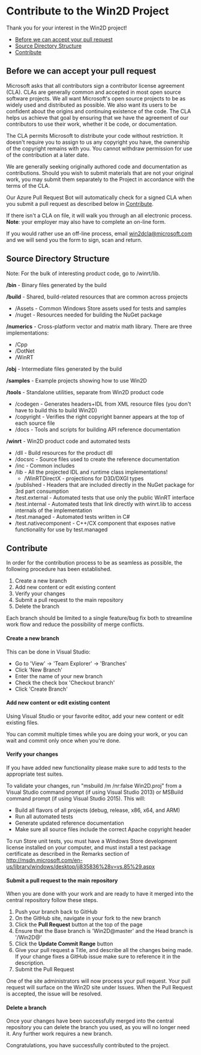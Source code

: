 # Contribute to the Win2D Project

Thank you for your interest in the Win2D project!

* [Before we can accept your pull request](#before-we-can-accept-your-pull-request)
* [Source Directory Structure](#source-directory-structure)
* [Contribute](#contribute)

## Before we can accept your pull request

Microsoft asks that all contributors sign a contributor license agreement (CLA).
CLAs are generally common and accepted in most open source software projects.
We all want Microsoft's open source projects to be as widely used and
distributed as possible. We also want its users to be confident about the
origins and continuing existence of the code. The CLA helps us achieve that
goal by ensuring that we have the agreement of our contributors to use their
work, whether it be code, or documentation.

The CLA permits Microsoft to distribute your code without restriction. It
doesn't require you to assign to us any copyright you have, the ownership of
the copyright remains with you. You cannot withdraw permission for use of the
contribution at a later date.

We are generally seeking originally authored code and documentation as
contributions. Should you wish to submit materials that are not your original
work, you may submit them separately to the Project in accordance with the terms
of the CLA.

Our Azure Pull Request Bot will automatically check for a signed CLA when you
submit a pull request as described below in [Contribute](#contribute).

If there isn't a CLA on file, it will walk you through an all electronic process.
**Note**: your employer may also have to complete an on-line form.

If you would rather use an off-line process, email
[win2dcla@microsoft.com](mailto:win2dcla@microsoft.com) and we will send you the
form to sign, scan and return.

## Source Directory Structure

Note: For the bulk of interesting product code, go to /winrt/lib.

**/bin** - Binary files generated by the build

**/build** - Shared, build-related resources that are common across projects
- /Assets - Common Windows Store assets used for tests and samples
- /nuget - Resources needed for building the NuGet package

**/numerics** - Cross-platform vector and matrix math library. There are three implementations:
- /Cpp
- /DotNet
- /WinRT

**/obj** - Intermediate files generated by the build

**/samples** - Example projects showing how to use Win2D

**/tools** - Standalone utilities, separate from Win2D product code
- /codegen - Generates headers+IDL from XML resource files (you don't have to build this to build Win2D)
- /copyright - Verifies the right copyright banner appears at the top of each source file
- /docs - Tools and scripts for building API reference documentation

**/winrt** - Win2D product code and automated tests
- /dll - Build resources for the product dll
- /docsrc - Source files used to create the reference documentation
- /inc - Common includes
- /lib - All the projected IDL and runtime class implementations!
  - /WinRTDirectX - projections for D3D/DXGI types
- /published - Headers that are included directly in the NuGet package for 3rd part consumption
- /test.external - Automated tests that use only the public WinRT interface
- /test.internal - Automated tests that link directly with winrt.lib to access internals of the implementation
- /test.managed - Automated tests written in C#
- /test.nativecomponent - C++/CX component that exposes native functionality for use by test.managed

## Contribute

In order for the contribution process to be as seamless as possible, the
following procedure has been established.

1. Create a new branch
2. Add new content or edit existing content
3. Verify your changes
4. Submit a pull request to the main repository
5. Delete the branch

Each branch should be limited to a single feature/bug fix both to streamline
work flow and reduce the possibility of merge conflicts.

#### Create a new branch

This can be done in Visual Studio:
- Go to 'View' -> 'Team Explorer' -> 'Branches'
- Click 'New Branch'
- Enter the name of your new branch
- Check the check box 'Checkout branch'
- Click 'Create Branch'

#### Add new content or edit existing content

Using Visual Studio or your favorite editor, add your new content or edit
existing files.

You can commit multiple times while you are doing your work, or you can wait
and commit only once when you're done.

#### Verify your changes

If you have added new functionality please make sure to add tests to the
appropriate test suites.

To validate your changes, run "msbuild /m /nr:false Win2D.proj" from a
Visual Studio command prompt (if using Visual Studio 2013) or MSBuild
command prompt (if using Visual Studio 2015). This will:

- Build all flavors of all projects (debug, release, x86, x64, and ARM)
- Run all automated tests
- Generate updated reference documentation
- Make sure all source files include the correct Apache copyright header

To run Store unit tests, you must have a Windows Store development license
installed on your computer, and must install a test package certificate as
described in the Remarks section of http://msdn.microsoft.com/en-us/library/windows/desktop/jj835836%28v=vs.85%29.aspx

#### Submit a pull request to the main repository

When you are done with your work and are ready to have it merged into the central
repository follow these steps.

1. Push your branch back to GitHub
2. On the GitHub site, navigate in your fork to the new branch
3. Click the **Pull Request** button at the top of the page
4. Ensure that the Base branch is 'Win2D@master' and the Head branch is
'<your username>/Win2D@<branch name>'
5. Click the **Update Commit Range** button
6. Give your pull request a Title, and describe all the changes being made.
If your change fixes a GitHub issue make sure to reference it in the description.
7. Submit the Pull Request

One of the site administrators will now process your pull request. Your pull
request will surface on the Win2D site under Issues. When the Pull Request is
accepted, the issue will be resolved.

#### Delete a branch

Once your changes have been successfully merged into the central repository you
can delete the branch you used, as you will no longer need it. Any further work
requires a new branch. 

Congratulations, you have successfully contributed to the project.